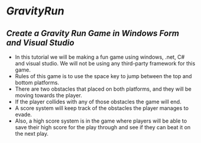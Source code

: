 # **_GravityRun_**

## **_Create a Gravity Run Game in Windows Form and Visual Studio_**

- In this tutorial we will be making a fun game using windows, .net, C# and visual studio. We will not be using any third-party framework for this game.
- Rules of this game is to use the space key to jump between the top and bottom platforms.
- There are two obstacles that placed on both platforms, and they will be moving towards the player.
- If the player collides with any of those obstacles the game will end.
- A score system will keep track of the obstacles the player manages to evade.
- Also, a high score system is in the game where players will be able to save their high score for the play through and see if they can beat it on the next play.
